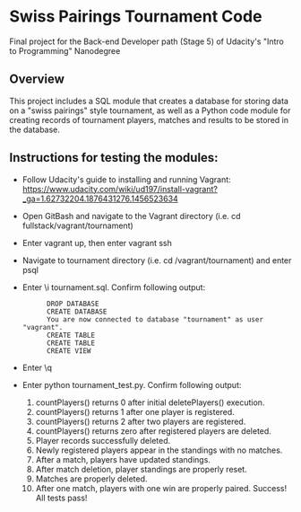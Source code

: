 # Swiss Pairings Tournament Code
Final project for the Back-end Developer path (Stage 5) of Udacity's "Intro to Programming" Nanodegree

## Overview
This project includes a SQL module that creates a database for storing data on a "swiss pairings" style tournament, as well as a Python code module for creating records of tournament players, matches and results to be stored in the database.

## Instructions for testing the modules:
* Follow Udacity's guide to installing and running Vagrant: https://www.udacity.com/wiki/ud197/install-vagrant?_ga=1.62732204.1876431276.1456523634</li>
* Open GitBash and navigate to the Vagrant directory (i.e. cd fullstack/vagrant/tournament)
* Enter vagrant up, then enter vagrant ssh
* Navigate to tournament directory (i.e. cd /vagrant/tournament) and enter psql
* Enter \i tournament.sql. Confirm following output:
		
			DROP DATABASE 
			CREATE DATABASE 
			You are now connected to database "tournament" as user "vagrant". 
			CREATE TABLE 
			CREATE TABLE 
			CREATE VIEW
			
* Enter \q
* Enter python tournament_test.py.  Confirm following output:
  1. countPlayers() returns 0 after initial deletePlayers() execution.
  2. countPlayers() returns 1 after one player is registered.
  3. countPlayers() returns 2 after two players are registered.
  4. countPlayers() returns zero after registered players are deleted.
  5. Player records successfully deleted.
  6. Newly registered players appear in the standings with no matches.
  7. After a match, players have updated standings.
  8. After match deletion, player standings are properly reset.
  9. Matches are properly deleted.
  10. After one match, players with one win are properly paired.
  Success!  All tests pass!
